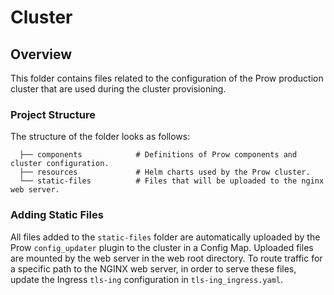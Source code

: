 # Cluster

## Overview

This folder contains files related to the configuration of the Prow production cluster that are used during the cluster provisioning.

### Project Structure

<!-- Update the folder structure each time you modify it. -->

The structure of the folder looks as follows:

```
  ├── components            # Definitions of Prow components and cluster configuration.
  ├── resources             # Helm charts used by the Prow cluster.
  └── static-files          # Files that will be uploaded to the nginx web server.
```

###  Adding Static Files
All files added to the `static-files` folder are automatically uploaded by the Prow `config_updater` plugin to the cluster in a Config Map. Uploaded files are mounted by the web server in the web root directory. To route traffic for a specific path to the NGINX web server, in order to serve these files, update the Ingress `tls-ing` configuration in `tls-ing_ingress.yaml`.
